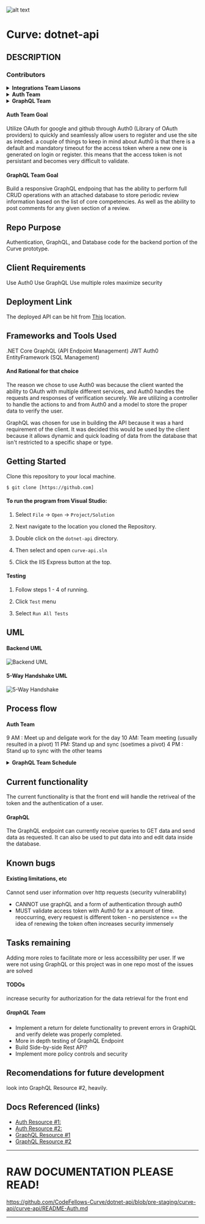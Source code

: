 <br>

![alt text](https://github.com/CodeFellows-Curve/project-resources/blob/master/assets/logoSnip.JPG)
# Curve: dotnet-api

## DESCRIPTION

### Contributors
<details>
  <summary><b>Integrations Team Liasons</b></summary>
  <ul>
    <li>Jason Burns, Auth Liason (https://github.com/jasonb315)</li>
    <li>Andrew Curtis, GraphQL Liason (https://github.com/amjcurtis)</li>
  </ul>
</details>
<details>
  <summary><b>Auth Team</b></summary>
  <ul>
    <li>Tanner Percival, Lead Developer (https://github.com/Tanner253)</li>
    <li>Andrew Roska, Developer (https://github.com/Roketsu86)</li>
    <li>Ben Taylor, Developer (https://github.com/BenSTay)</li>
  </ul>
</details>
<details>
  <summary><b>GraphQL Team</b></summary>
  <ul>
    <li>Daniel Logerstedt, Lead Developer (https://github.com/daniellogerstedt)</li>
    <li>Ian Gifford, Developer (https://github.com/IanGifford261)</li>
    <li>Michael Kelly, Developer (https://github.com/Michael-S-Kelly)</li>
    <li>Christopher Morton, Developer (https://github.com/cmorto02)</li>
  </ul>
</details>

#### Auth Team Goal
Utilize OAuth for google and github through Auth0 (Library of OAuth providers) to quickly and seamlessly allow users to register and use the site as inteded. a couple of things to keep in mind about Auth0 is that there is a default and mandatory 
timeout for the access token where a new one is generated on login or register. this means that the access token is not persistant and becomes very difficult to validate.

#### GraphQL Team Goal
Build a responsive GraphQL endpoing that has the ability to perform full CRUD operations with an attached database to store periodic review information based on the list of core competencies. As well as the ability to post comments for any given section of a review.

## Repo Purpose

Authentication, GraphQL, and Database code for the backend portion of the Curve prototype.

## Client Requirements

Use Auth0
Use GraphQL
Use multiple roles
maximize security

## Deployment Link

The deployed API can be hit from [This](https://cfcurve.azurewebsites.net/graphql) location.


## Frameworks and Tools Used

.NET Core 
GraphQL (API Endpoint Management)
JWT
Auth0
EntityFramework (SQL Management)

#### And Rational for that choice

The reason we chose to use Auth0 was because the client wanted the ability to OAuth with multiple different services, and Auth0 handles the requests and responses of verification 
securely. We are utilizing a controller to handle the actions to and from Auth0 and a model to store the proper data to verify the user.

GraphQL was chosen for use in building the API because it was a hard requirement of the client. It was decided this would be used by the client because it allows dynamic and quick loading of data from the database that isn't restricted to a specific shape or type.

## Getting Started
Clone this repository to your local machine.
```
$ git clone [https://github.com]
```
#### To run the program from Visual Studio:
1. Select ```File``` -> ```Open``` -> ```Project/Solution```

2. Next navigate to the location you cloned the Repository.

3. Double click on the ```dotnet-api``` directory.

4. Then select and open ```curve-api.sln ```

5. Click the IIS Express button at the top.

#### Testing
1. Follow steps 1 - 4 of running.

2. Click ```Test``` menu

3. Select ```Run All Tests```

## UML


#### Backend UML
![Backend UML](./assets/BackendUML.png)


#### 5-Way Handshake UML
![5-Way Handshake](https://github.com/CodeFellows-Curve/dotnet-api/blob/pre-staging/assets/5wayhandshakeuml.png)


## Process flow

#### Auth Team
9 AM : Meet up and deligate work for the day 
10 AM: Team meeting (usually resulted in a pivot)
11  PM: Stand up and sync (soetimes a pivot)
4 PM : Stand up to sync with the other teams

<details>
  <summary><b>GraphQL Team Schedule</b></summary>
    <ul>
      <li>0900-1030: Meet up for internal team plan of the day.</li>
      <li>1030-1100: Standup meeting.</li>
      <li>1100-1130: Team leadership meeting.</li>
      <li>1145-1300: Break for lunch as needed.</li>
      <li>1300-1600: Work with other teams.</li>
      <li>1600-1630: Standup meeting.</li>
      <li>1630-1700: Work with other teams.</li>
      <li>1700-1730: Scrum of Scrums.</li>
      <li>1730-1800: End of day meet up.</li>
  </ul>
</details>

## Current functionality

The current functionality is that the front end will handle the retriveal of the token and the authentication of a user.

#### GraphQL
The GraphQL endpoint can currently receive queries to GET data and send data as requested. It can also be used to put data into and edit data inside the database.

## Known bugs 

#### Existing limitations, etc
Cannot send user information over http requests (security vulnerability)
- CANNOT use graphQL and a form of authentication through auth0
- MUST validate access token with Auth0 for a x amount of time. reoccurring, every request is different token - no persistence == the idea of renewing the token often increases security immensely


## Tasks remaining 

Adding more roles to facilitate more or less accessibility per user.
If we were not using GraphQL or this project was in one repo most of the issues are solved

#### TODOs

increase security for authorization for the data retrieval for the front end

##### GraphQL Team
* Implement a return for delete functionality to prevent errors in GraphiQL and verify delete was properly completed.
* More in depth testing of GraphQL Endpoint
* Build Side-by-side Rest API?
* Implement more policy controls and security

## Recomendations for future development

look into GraphQL Resource #2, heavily.

## Docs Referenced (links)

* [Auth Resource #1:](https://auth0.com/docs)
* [Auth Resource #2:](https://auth0.com/docs/quickstart/backend/aspnet-core-webapi)
* [GraphQL Resource #1](https://graphql-dotnet.github.io/docs/getting-started/introduction/)
* [GraphQL Resource #2](https://medium.com/volosoft/building-graphql-apis-with-asp-net-core-419b32a5305b)

<!-- ##### SUB HEADERS -->
<!--
 xof nworb kciuq eht xof nworb kciuq eht xof nworb kciuq eht xof nworb kciuq eht xof nworb kciuq eht xof nworb kciuq eht xof nworb kciuq eht xof nworb kciuq eht xof nworb kciuq eht xof nworb kciuq eht xof nworb kciuq eht xof nworb kciuq eht xof nworb kciuq eht 
-->
***

# RAW DOCUMENTATION PLEASE READ!
https://github.com/CodeFellows-Curve/dotnet-api/blob/pre-staging/curve-api/curve-api/README-Auth.md


<!-- Lengthy lists of things? Use: -->
<!--
<details>
  <summary><b>List Title</b></summary>
    <ul>
      <li></li>
      <li></li>
      <li></li>
      <li></li>
    </ul>
</details>
 -->

<!-- Endpoints? Methods? Arguments? Can use: -->
<!-- 
| Method | Use | Big O Time | Big O Space | IN | OUT |
| :----------- | :----------- | :-------------: | :-------------: | :-----------: | :-----------: |
| Method | desc | O(n) | O(n) | DICT | LIST |
 -->

------------------------------
